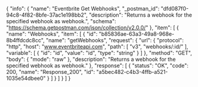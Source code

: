 {
  "info": {
    "name": "Eventbrite Get Webhooks",
    "_postman_id": "dfd087f0-94c8-4f82-8bfe-37ac1e198bb2",
    "description": "Returns a webhook for the specified webhook as webhook.",
    "schema": "https://schema.getpostman.com/json/collection/v2.0.0/"
  },
  "item": [
    {
      "name": "Webhooks",
      "item": [
        {
          "id": "b85836ae-63a3-49a8-968e-8b4ffdcdc8cc",
          "name": "getWebhooks",
          "request": {
            "url": {
              "protocol": "http",
              "host": "www.eventbriteapi.com",
              "path": [
                "v3",
                "webhooks/:id/"
              ],
              "variable": [
                {
                  "id": "id",
                  "value": "id",
                  "type": "string"
                }
              ]
            },
            "method": "GET",
            "body": {
              "mode": "raw"
            },
            "description": "Returns a webhook for the specified webhook as webhook."
          },
          "response": [
            {
              "status": "OK",
              "code": 200,
              "name": "Response_200",
              "id": "a5bec482-c4b3-4ffb-a521-1035e54dbee0"
            }
          ]
        }
      ]
    }
  ]
}